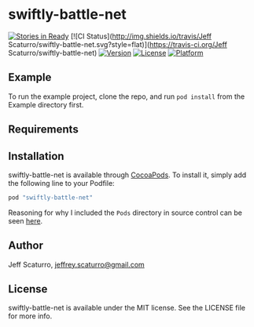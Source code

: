 # swiftly-battle-net

[![Stories in Ready](https://badge.waffle.io/JeffScaturro/swiftly-battle-net.png?label=ready&title=Ready)](http://waffle.io/JeffScaturro/swiftly-battle-net)
[![CI Status](http://img.shields.io/travis/Jeff Scaturro/swiftly-battle-net.svg?style=flat)](https://travis-ci.org/Jeff Scaturro/swiftly-battle-net)
[![Version](https://img.shields.io/cocoapods/v/swiftly-battle-net.svg?style=flat)](http://cocoapods.org/pods/swiftly-battle-net)
[![License](https://img.shields.io/cocoapods/l/swiftly-battle-net.svg?style=flat)](http://cocoapods.org/pods/swiftly-battle-net)
[![Platform](https://img.shields.io/cocoapods/p/swiftly-battle-net.svg?style=flat)](http://cocoapods.org/pods/swiftly-battle-net)

## Example

To run the example project, clone the repo, and run `pod install` from the Example directory first.

## Requirements

## Installation

swiftly-battle-net is available through [CocoaPods](http://cocoapods.org). To install
it, simply add the following line to your Podfile:

```ruby
pod "swiftly-battle-net"
```

Reasoning for why I included the `Pods` directory in source control can be seen [here](https://guides.cocoapods.org/using/using-cocoapods.html#should-i-check-the-pods-directory-into-source-control).

## Author

Jeff Scaturro, jeffrey.scaturro@gmail.com

## License

swiftly-battle-net is available under the MIT license. See the LICENSE file for more info.
